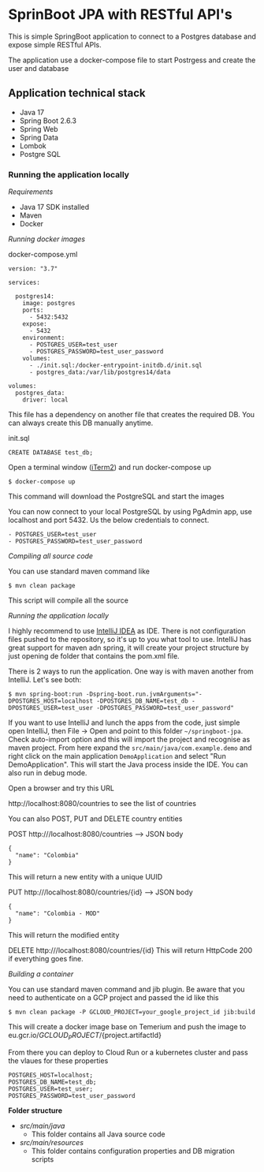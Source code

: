 # SprinBoot JPA with RESTful API's

This is simple SpringBoot application to connect to a Postgres database and expose simple RESTful APIs.

The application use a docker-compose file to start Postrgess and create the user and database

## Application technical stack
- Java 17
- Spring Boot 2.6.3
- Spring Web
- Spring Data
- Lombok
- Postgre SQL


### Running the application locally

*Requirements*

- Java 17 SDK installed
- Maven
- Docker

*Running docker images*

docker-compose.yml
```
version: "3.7"

services:

  postgres14:
    image: postgres
    ports:
      - 5432:5432
    expose:
      - 5432
    environment:
      - POSTGRES_USER=test_user
      - POSTGRES_PASSWORD=test_user_password
    volumes:
      - ./init.sql:/docker-entrypoint-initdb.d/init.sql
      - postgres_data:/var/lib/postgres14/data

volumes:
  postgres_data:
    driver: local
```

This file has a dependency on another file that creates the required DB. You can always create this DB manually anytime.

init.sql
```
CREATE DATABASE test_db;
```

Open a terminal window ([iTerm2](https://iterm2.com/downloads.html)) and run docker-compose up

```
$ docker-compose up
```

This command will download the PostgreSQL and start the images

You can now connect to your local PostgreSQL by using PgAdmin app, use localhost and port 5432. Us the below credentials to connect.

```
- POSTGRES_USER=test_user
- POSTGRES_PASSWORD=test_user_password
```

*Compiling all source code*

You can use standard maven command like

```
$ mvn clean package
```

This script will compile all the source 

*Running the application locally*

I highly recommend to use [IntelliJ IDEA](https://www.jetbrains.com/idea/download) as IDE. There is not configuration files pushed to the repository, so it's up to you what tool to use. IntelliJ has great support for maven adn spring, it will create your project structure by just opening de folder that contains the pom.xml file.

There is 2 ways to run the application. One way is with maven another from IntelliJ. Let's see both:

```
$ mvn spring-boot:run -Dspring-boot.run.jvmArguments="-DPOSTGRES_HOST=localhost -DPOSTGRES_DB_NAME=test_db -DPOSTGRES_USER=test_user -DPOSTGRES_PASSWORD=test_user_password"
```

If you want to use IntelliJ and lunch the apps from the code, just simple open IntelliJ, then File -> Open and point to this folder `~/springboot-jpa`. Check auto-import option and this will import the project and recognise as maven project. From here expand the `src/main/java/com.example.demo` and right click on the main application `DemoApplication` and select "Run DemoApplication". This will start the Java process inside the IDE. You can also run in debug mode.

Open a browser and try this URL

http://localhost:8080/countries to see the list of countries

You can also POST, PUT and DELETE country entities

POST http:///localhost:8080/countries --> JSON body
```
{
  "name": "Colombia"
}
```

This will return a new entity with a unique UUID

PUT http:///localhost:8080/countries/{id} --> JSON body
```
{
  "name": "Colombia - MOD"
}
```

This will return the modified entity

DELETE http:///localhost:8080/countries/{id}
This will return HttpCode 200 if everything goes fine.


*Building a container*

You can use standard maven command and jib plugin. Be aware that you need to authenticate on a GCP project and passed the id like this

```
$ mvn clean package -P GCLOUD_PROJECT=your_google_project_id jib:build
```

This will create a docker image base on Temerium and push the image to eu.gcr.io/${GCLOUD_PROJECT}/${project.artifactId}

From there you can deploy to Cloud Run or a kubernetes cluster and pass the vlaues for these properties

```
POSTGRES_HOST=localhost;
POSTGRES_DB_NAME=test_db;
POSTGRES_USER=test_user;
POSTGRES_PASSWORD=test_user_password
```

**Folder structure**

- *src/main/java*
    - This folder contains all Java source code
- *src/main/resources*
    - This folder contains configuration properties and DB migration scripts